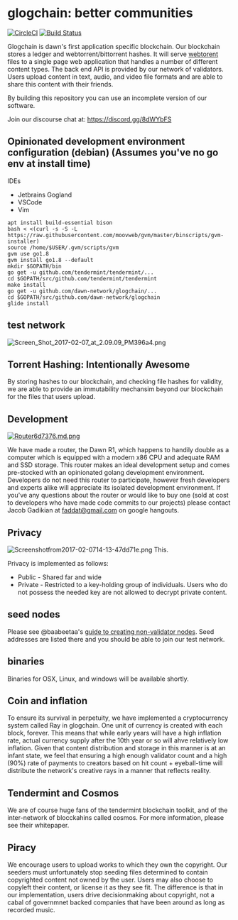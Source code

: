 # glogchain: better communities

[![CircleCI](https://circleci.com/gh/dawn-network/glogchain/tree/master.svg?style=svg)](https://circleci.com/gh/dawn-network/glogchain/tree/master)
[![Build Status](http://163.172.170.63/api/badges/dawn-network/glogchain/status.svg)](http://163.172.170.63/dawn-network/glogchain)


Glogchain is dawn's first application specific blockchain.  Our blockchain stores a ledger and webtorrent/bittorrent hashes.  It will serve [webtorent](webtorrent.io) files to a single page web application that handles a number of different content types.  The back end API is provided by our network of validators.  Users upload content in text, audio, and video file formats and are able to share this content with their friends.  

By building this repository you can use an incomplete version of our software.

Join our discourse chat at: https://discord.gg/8dWYbFS 

## Opinionated development environment configuration (debian) (Assumes you've no go env at install time)

IDEs
* Jetbrains Gogland
* VSCode
* Vim

```
apt install build-essential bison
bash < <(curl -s -S -L https://raw.githubusercontent.com/moovweb/gvm/master/binscripts/gvm-installer)
source /home/$USER/.gvm/scripts/gvm
gvm use go1.8
gvm install go1.8 --default
mkdir $GOPATH/bin
go get -u github.com/tendermint/tendermint/...
cd $GOPATH/src/github.com/tendermint/tendermint
make install
go get -u github.com/dawn-network/glogchain/...
cd $GOPATH/src/github.com/dawn-network/glogchain
glide install

```


## test network
![Screen_Shot_2017-02-07_at_2.09.09_PM396a4.png](http://www.steemimg.com/images/2017/02/07/Screen_Shot_2017-02-07_at_2.09.09_PM396a4.png)

## Torrent Hashing: Intentionally Awesome

By storing hashes to our blockchain, and checking file hashes for validity, we are able to provide an immutability mechansim beyond our blockchain for the files that users upload.  

## Development

[![Router6d7376.md.png](http://www.steemimg.com/images/2017/02/07/Router6d7376.md.png)](http://www.steemimg.com/image/GhYv7)

We have made a router, the Dawn R1, which happens to handily double as a computer which is equipped with a modern x86 CPU and adequate RAM and SSD storage.  This router makes an ideal development setup and comes pre-stocked with an opinionated golang development environment.  Developers do not need this router to participate, however fresh developers and experts alike will appreciate its isolated development environment.  If you've any questions about the router or would like to buy one (sold at cost to developers who have made code commits to our projects) please contact Jacob Gadikian at faddat@gmail.com on google hangouts.  

## Privacy
![Screenshotfrom2017-02-0714-13-47dd71e.png](http://www.steemimg.com/images/2017/02/07/Screenshotfrom2017-02-0714-13-47dd71e.png)
This.

Privacy is implemented as follows:

* Public - Shared far and wide
* Private - Restricted to a key-holding group of individuals.  Users who do not possess the needed key are not allowed to decrypt private content.  

## seed nodes
Please see @baabeetaa's [guide to creating non-validator nodes](https://github.com/dawn-network/glogchain/wiki/Create-local-testnet).  Seed addresses are listed there and you should be able to join our test network.

## binaries
Binaries for OSX, Linux, and windows will be available shortly. 

## Coin and inflation
To ensure its survival in perpetuity, we have implemented a cryptocurrency system called Ray in glogchain.  One unit of currency is created with each block, forever.  This means that while early years will have a high inflation rate, actual currency supply after the 10th year or so will ahve relatively low inflation.  Given that content distribution and storage in this manner is at an infant state, we feel that ensuring a high enough validator count and a high (90%) rate of payments to creators based on hit count + eyeball-time will distribute the network's creative rays in a manner that reflects reality.  

## Tendermint and Cosmos
We are of course huge fans of the tendermint blockchain toolkit, and of the inter-network of blocckahins called cosmos.  For more information, please see their whitepaper.  

## Piracy

We encourage users to upload works to which they own the copyright.  Our seeders must unfortunately stop seeding files determined to contain copyrighted content not owned by the user.  Users may also choose to copyleft their content, or license it as they see fit.  The difference is that in our implementation, users drive decisionmaking about copyright, not a cabal of governmnet backed companies that have been around as long as recorded music. 




